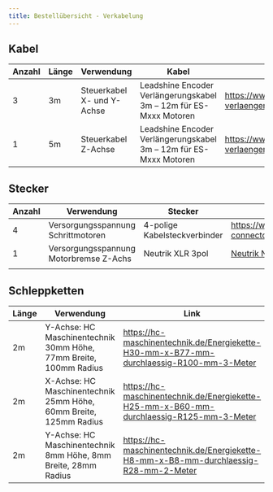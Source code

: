 ```yaml
---
title: Bestellübersicht - Verkabelung
---
```


## Kabel

|Anzahl|Länge|Verwendung|Kabel|Link|
|------|-----|----------|-----|----|
|3|3m|Steuerkabel X- und Y-Achse|Leadshine Encoder Verlängerungskabel 3m – 12m für ES-​Mxxx Motoren|<https://www.rocketronics.de/shop/de/encoder-verlaengerungskabel.html>|
|1|5m|Steuerkabel Z-Achse|Leadshine Encoder Verlängerungskabel 3m – 12m für ES-​Mxxx Motoren|<https://www.rocketronics.de/shop/de/encoder-verlaengerungskabel.html>|

## Stecker

|Anzahl|Verwendung|Stecker|Link|
|------|----------|-------|----|
|4|Versorgungsspannung Schrittmotoren|4-polige Kabelsteckverbinder|<https://www.rocketronics.de/shop/de/4pol-connector.html>|
|1|Versorgungsspannung Motorbremse Z-Achs|Neutrik XLR 3pol|[Neutrik NC3MX-BAG](https://www.conrad.de/de/p/neutrik-nc3mx-bag-xlr-steckverbinder-stecker-gerade-polzahl-3-schwarz-1-st-737796.html)|
|||||

## Schleppketten

|Länge|Verwendung|Link|
|-----|----------|----|
|2m|Y-Achse: HC Maschinentechnik 30mm Höhe, 77mm Breite, 100mm Radius|<https://hc-maschinentechnik.de/Energiekette-H30-mm-x-B77-mm-durchlaessig-R100-mm-3-Meter>|
|2m|X-Achse: HC Maschinentechnik 25mm Höhe, 60mm Breite, 125mm Radius|<https://hc-maschinentechnik.de/Energiekette-H25-mm-x-B60-mm-durchlaessig-R125-mm-3-Meter>|
|2m|Y-Achse: HC Maschinentechnik 8mm Höhe, 8mm Breite, 28mm Radius|<https://hc-maschinentechnik.de/Energiekette-H8-mm-x-B8-mm-durchlaessig-R28-mm-2-Meter>|
